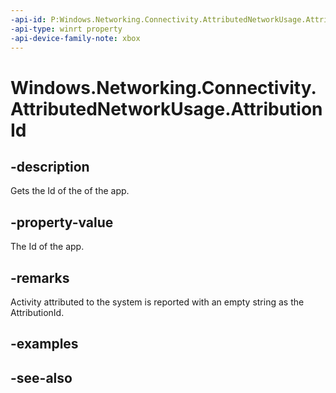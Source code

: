 ```yaml
---
-api-id: P:Windows.Networking.Connectivity.AttributedNetworkUsage.AttributionId
-api-type: winrt property
-api-device-family-note: xbox
---
```


<!-- Property syntax
public string AttributionId { get; }
-->

# Windows.Networking.Connectivity.AttributedNetworkUsage.AttributionId

## -description
Gets the Id of the of the app.

## -property-value
The Id of the app.

## -remarks
Activity attributed to the system is reported with an empty string as the AttributionId.

## -examples

## -see-also
